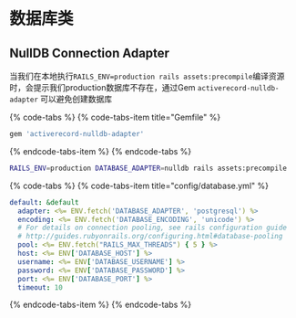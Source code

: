 # 数据库类

## NullDB Connection Adapter

当我们在本地执行`RAILS_ENV=production rails assets:precompile`编译资源时，会提示我们production数据库不存在，通过Gem `activerecord-nulldb-adapter` 可以避免创建数据库

{% code-tabs %}
{% code-tabs-item title="Gemfile" %}
```ruby
gem 'activerecord-nulldb-adapter'
```
{% endcode-tabs-item %}
{% endcode-tabs %}

```bash
RAILS_ENV=production DATABASE_ADAPTER=nulldb rails assets:precompile
```

{% code-tabs %}
{% code-tabs-item title="config/database.yml" %}
```yaml
default: &default
  adapter: <%= ENV.fetch('DATABASE_ADAPTER', 'postgresql') %>
  encoding: <%= ENV.fetch('DATABASE_ENCODING', 'unicode') %>
  # For details on connection pooling, see rails configuration guide
  # http://guides.rubyonrails.org/configuring.html#database-pooling
  pool: <%= ENV.fetch("RAILS_MAX_THREADS") { 5 } %>
  host: <%= ENV['DATABASE_HOST'] %>
  username: <%= ENV['DATABASE_USERNAME'] %>
  password: <%= ENV['DATABASE_PASSWORD'] %>
  port: <%= ENV['DATABASE_PORT'] %>
  timeout: 10
```
{% endcode-tabs-item %}
{% endcode-tabs %}

